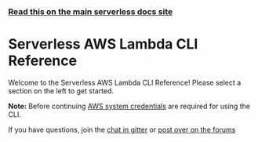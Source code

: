 <!--
title: Serverless - AWS Lambda - CLI Reference
menuText: CLI Reference
layout: Doc
-->

<!-- DOCS-SITE-LINK:START automatically generated  -->

### [Read this on the main serverless docs site](https://www.serverless.com/framework/docs/providers/aws/cli-reference/)

<!-- DOCS-SITE-LINK:END -->

# Serverless AWS Lambda CLI Reference

Welcome to the Serverless AWS Lambda CLI Reference! Please select a section on the left to get started.

**Note:** Before continuing [AWS system credentials](../guide/credentials.md) are required for using the CLI.

If you have questions, join the [chat in gitter](https://gitter.im/serverless/serverless) or [post over on the forums](https://forum.serverless.com/)
